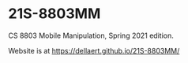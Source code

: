 # 21S-8803MM
CS 8803 Mobile Manipulation, Spring 2021 edition.

Website is at https://dellaert.github.io/21S-8803MM/
